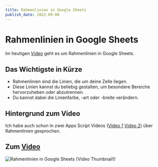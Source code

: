 ```yaml
---
title: Rahmenlinien in Google Sheets
publish_date: 2022-09-08
---
```


# Rahmenlinien in Google Sheets

Im heutigen [Video](https://youtu.be/XooGE2IJIgQ) geht es um Rahmenlinien in Google Sheets. 

## Das Wichtigste in Kürze

* Rahmenlinien sind die Linien, die um deine Zelle liegen.
* Diese Linien kannst du beliebig gestalten, um besondere Bereiche hervorzuheben oder abzutrennen.
* Du kannst dabei die Linienfarbe, -art oder -breite verändern.

## Hintergrund zum Video

Ich habe auch schon in zwei Apps Script Videos ([Video 1](https://youtu.be/b0liN9ZrZbc) [Video 2](https://youtu.be/UpV4cc_O3x4)) über Rahmenlinien gesprochen.

## Zum [Video](https://youtu.be/XooGE2IJIgQ)

![Rahmenlinien in Google Sheets (Video Thumbnail!)](../thumbnails/Fertig369.jpg "Rahmenlinien in Google Sheets (Video Thumbnail!)")